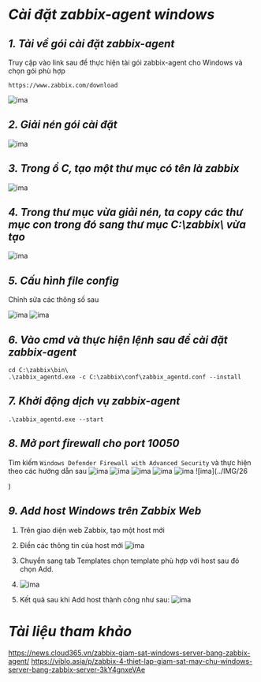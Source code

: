 # ***Cài đặt zabbix-agent windows***

## ***1. Tải về gói cài đặt zabbix-agent***
Truy cập vào link sau để thực hiện tài gói zabbix-agent cho Windows và chọn gói phù hợp
```
https://www.zabbix.com/download
```
![ima](../IMG/16.png)
## ***2. Giải nén gói cài đặt***
![ima](../IMG/15.png)
## ***3. Trong ổ C, tạo một thư mục có tên là zabbix***
![ima](../IMG/17.png)
## ***4. Trong thư mục vừa giải nén, ta copy các thư mục con trong đó sang thư mục C:\zabbix\ vừa tạo***

![ima](../IMG/18.png)
## ***5. Cấu hình file config***
Chỉnh sửa các thông số sau

![ima](../IMG/19.png)
![ima](../IMG/20.png)

## ***6. Vào cmd và thực hiện lệnh sau để cài đặt zabbix-agent***
```
cd C:\zabbix\bin\
.\zabbix_agentd.exe -c C:\zabbix\conf\zabbix_agentd.conf --install
```
## ***7. Khởi động dịch vụ zabbix-agent***
```
.\zabbix_agentd.exe --start
```

## ***8. Mở port firewall cho port 10050***
Tìm kiếm ```Windows Defender Firewall with Advanced Security``` và thực hiện theo các hướng dẫn sau
![ima](../IMG/21.png)
![ima](../IMG/22.png)
![ima](../IMG/23.png)
![ima](../IMG/24.png)
![ima](../IMG/25.png)
![ima](../IMG/26





































































)
## ***9. Add host Windows trên Zabbix Web***
1. Trên giao diện web Zabbix, tạo một host mới
2. Điền các thông tin của host mới
![ima](../IMG/27.png)



3. Chuyển sang tab Templates chọn template phù hợp với host sau đó chọn Add.
4. ![ima](../IMG/28.png)

1. Kết quả sau khi Add host thành công như sau:
![ima](../IMG/29.png)
# ***Tài liệu tham khảo***
<https://news.cloud365.vn/zabbix-giam-sat-windows-server-bang-zabbix-agent/>
<https://viblo.asia/p/zabbix-4-thiet-lap-giam-sat-may-chu-windows-server-bang-zabbix-server-3kY4gnxeVAe>